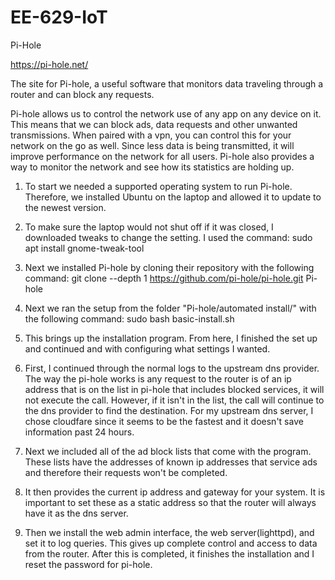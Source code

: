 # EE-629-IoT

Pi-Hole

https://pi-hole.net/  

The site for Pi-hole, a useful software that monitors data traveling through a router and can block any requests.

Pi-hole allows us to control the network use of any app on any device on it. This means that we can block ads, data requests and other unwanted transmissions.
When paired with a vpn, you can control this for your network on the go as well.  Since less data is being transmitted, it will improve performance on the network for all users. 
Pi-hole also provides a way to monitor the network and see how its statistics are holding up. 

1. To start we needed a supported operating system to run Pi-hole. Therefore, we installed Ubuntu on the laptop and allowed it to update to the newest version. 

2. To make sure the laptop would not shut off if it was closed, I downloaded tweaks to change the setting. I used the command:
sudo apt install gnome-tweak-tool

3. Next we installed Pi-hole by cloning their repository with the following command: 
git clone --depth 1 https://github.com/pi-hole/pi-hole.git Pi-hole

4.  Next we ran the setup from the folder "Pi-hole/automated install/" with the following command: 
sudo bash basic-install.sh

5. This brings up the installation program. From here, I finished the set up and continued and with configuring what settings I wanted. 

6. First, I continued through the normal logs to the upstream dns provider. The way the pi-hole works is any request to the router is of an ip address that is on the list in pi-hole that includes blocked services, it will not execute the call. 
However, if it isn't in the list, the call will continue to the dns provider to find the destination. For my upstream dns server, I chose cloudfare since it seems to be the fastest and it doesn't save information past 24 hours. 

7. Next we included all of the ad block lists that come with the program. These lists have the addresses of known ip addresses that service ads and therefore their requests won't be completed. 

8. It then provides the current ip address and gateway for your system. It is important to set these as a static address so that the router will always have it as the dns server. 

9. Then we install the web admin interface, the web server(lighttpd), and set it to log queries. This gives up complete control and access to data from the router.  After this is completed, it finishes the installation and I reset the password for pi-hole.
